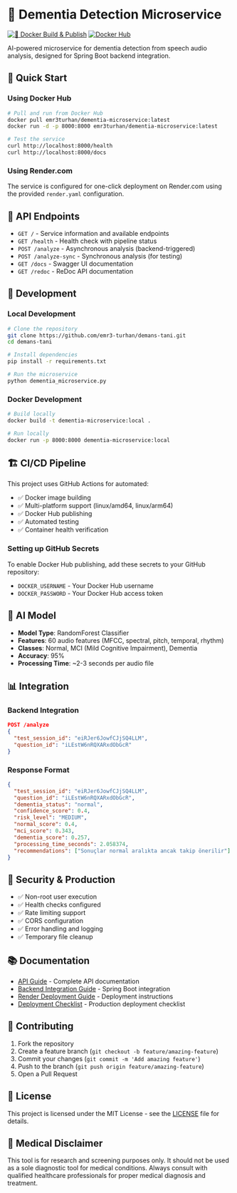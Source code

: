 # 🧠 Dementia Detection Microservice

[![🐳 Docker Build & Publish](https://github.com/emr3-turhan/demans-tani/actions/workflows/docker-publish.yml/badge.svg)](https://github.com/emr3-turhan/demans-tani/actions/workflows/docker-publish.yml)
[![Docker Hub](https://img.shields.io/docker/pulls/emr3turhan/dementia-microservice)](https://hub.docker.com/r/emr3turhan/dementia-microservice)

AI-powered microservice for dementia detection from speech audio analysis, designed for Spring Boot backend integration.

## 🚀 Quick Start

### Using Docker Hub

```bash
# Pull and run from Docker Hub
docker pull emr3turhan/dementia-microservice:latest
docker run -d -p 8000:8000 emr3turhan/dementia-microservice:latest

# Test the service
curl http://localhost:8000/health
curl http://localhost:8000/docs
```

### Using Render.com

The service is configured for one-click deployment on Render.com using the provided `render.yaml` configuration.

## 📡 API Endpoints

- `GET /` - Service information and available endpoints
- `GET /health` - Health check with pipeline status
- `POST /analyze` - Asynchronous analysis (backend-triggered)
- `POST /analyze-sync` - Synchronous analysis (for testing)
- `GET /docs` - Swagger UI documentation
- `GET /redoc` - ReDoc API documentation

## 🔧 Development

### Local Development

```bash
# Clone the repository
git clone https://github.com/emr3-turhan/demans-tani.git
cd demans-tani

# Install dependencies
pip install -r requirements.txt

# Run the microservice
python dementia_microservice.py
```

### Docker Development

```bash
# Build locally
docker build -t dementia-microservice:local .

# Run locally
docker run -p 8000:8000 dementia-microservice:local
```

## 🏗️ CI/CD Pipeline

This project uses GitHub Actions for automated:

- ✅ Docker image building
- ✅ Multi-platform support (linux/amd64, linux/arm64)
- ✅ Docker Hub publishing
- ✅ Automated testing
- ✅ Container health verification

### Setting up GitHub Secrets

To enable Docker Hub publishing, add these secrets to your GitHub repository:

- `DOCKER_USERNAME` - Your Docker Hub username
- `DOCKER_PASSWORD` - Your Docker Hub access token

## 🔬 AI Model

- **Model Type**: RandomForest Classifier
- **Features**: 60 audio features (MFCC, spectral, pitch, temporal, rhythm)
- **Classes**: Normal, MCI (Mild Cognitive Impairment), Dementia
- **Accuracy**: 95%
- **Processing Time**: ~2-3 seconds per audio file

## 📊 Integration

### Backend Integration

```json
POST /analyze
{
  "test_session_id": "eiRJer6JowfCJjSQ4LLM",
  "question_id": "iLEstW6nRQXARxdObGcR"
}
```

### Response Format

```json
{
  "test_session_id": "eiRJer6JowfCJjSQ4LLM",
  "question_id": "iLEstW6nRQXARxdObGcR",
  "dementia_status": "normal",
  "confidence_score": 0.4,
  "risk_level": "MEDIUM",
  "normal_score": 0.4,
  "mci_score": 0.343,
  "dementia_score": 0.257,
  "processing_time_seconds": 2.058374,
  "recommendations": ["Sonuçlar normal aralıkta ancak takip önerilir"]
}
```

## 🔐 Security & Production

- ✅ Non-root user execution
- ✅ Health checks configured
- ✅ Rate limiting support
- ✅ CORS configuration
- ✅ Error handling and logging
- ✅ Temporary file cleanup

## 📚 Documentation

- [API Guide](API_GUIDE.md) - Complete API documentation
- [Backend Integration Guide](BACKEND_INTEGRATION_GUIDE.md) - Spring Boot integration
- [Render Deployment Guide](RENDER_DEPLOYMENT_GUIDE.md) - Deployment instructions
- [Deployment Checklist](DEPLOYMENT_CHECKLIST.md) - Production deployment checklist

## 🤝 Contributing

1. Fork the repository
2. Create a feature branch (`git checkout -b feature/amazing-feature`)
3. Commit your changes (`git commit -m 'Add amazing feature'`)
4. Push to the branch (`git push origin feature/amazing-feature`)
5. Open a Pull Request

## 📄 License

This project is licensed under the MIT License - see the [LICENSE](LICENSE) file for details.

## 🏥 Medical Disclaimer

This tool is for research and screening purposes only. It should not be used as a sole diagnostic tool for medical conditions. Always consult with qualified healthcare professionals for proper medical diagnosis and treatment.
